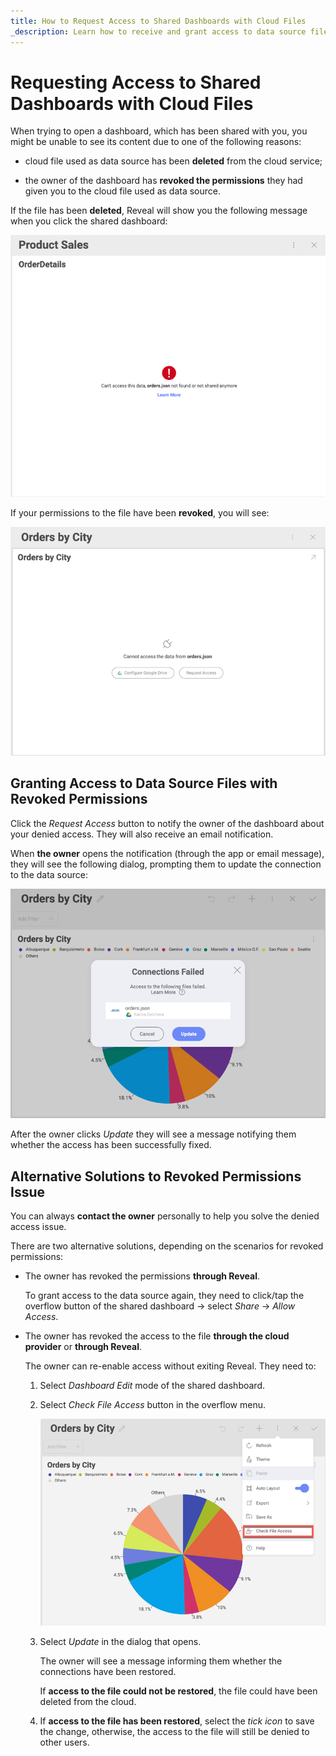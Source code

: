 ```yaml
---
title: How to Request Access to Shared Dashboards with Cloud Files
_description: Learn how to receive and grant access to data source files and dashboards.
---
```


# Requesting Access to Shared Dashboards with Cloud Files

When trying to open а dashboard, which has been shared with you, you
might be unable to see its content due to one of the following reasons:

  - cloud file used as data source has been **deleted** from the cloud service;

  - the owner of the dashboard has **revoked the permissions** they had given you to the cloud file used as data source.

If the file has been **deleted**, Reveal will show you the following
message when you click the shared dashboard:

<img src="images/message-deleted-source-file.png" alt="Message in Reveal: Can't access this data" class="responsive-img"/>

If your permissions to the file have been **revoked**, you will see:

<img src="images/request-access-button.png" alt="configure Google drive and request access options when access denied" class="responsive-img"/>

## Granting Access to Data Source Files with Revoked Permissions

Click the *Request Access* button to notify the owner of the dashboard
about your denied access. They will also receive an email notification.

When **the owner** opens the notification (through the app or email message), they will see the following dialog, prompting them to update
the connection to the data source:

<img src="images/connections-failed-dialog.png" alt="connections failed dialog" class="responsive-img"/>

After the owner clicks *Update* they will see a message notifying them
whether the access has been successfully fixed.

## Alternative Solutions to Revoked Permissions Issue

You can always **contact the owner** personally to help you solve the
denied access issue.

There are two alternative solutions, depending on the scenarios for
revoked permissions:

  - The owner has revoked the permissions **through Reveal**.

    To grant access to the data source again, they need to click/tap the
    overflow button of the shared dashboard → select *Share* → *Allow
    Access*.

  - The owner has revoked the access to the file **through the cloud provider** or **through Reveal**.

    The owner can re-enable access without exiting Reveal. They need to:

    1.  Select *Dashboard Edit* mode of the shared dashboard.

    2.  Select *Check File Access* button in the overflow menu.

        <img src="images/check-file-access-button.png" alt="Check shared access button in the overflow menu" class="responsive-img"/>

    3.  Select *Update* in the dialog that opens.

        The owner will see a message informing them whether the
        connections have been restored.

        If **access to the file could not be restored**, the file could
        have been deleted from the cloud.

    4. If **access to the file has been restored**, select the *tick icon* to save the change, otherwise, the access to the file will still be denied to other users. 